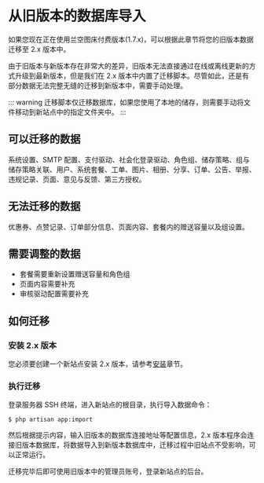 # 从旧版本的数据库导入

如果您现在正在使用兰空图床付费版本(1.7.x)，可以根据此章节将您的旧版本数据迁移至 2.x 版本中。

由于旧版本与新版本存在非常大的差异，旧版本无法直接通过在线或离线更新的方式升级到最新版本，但是我们在 2.x 版本中内置了迁移脚本。尽管如此，还是有部分数据无法完整无缝的迁移到新版本中，需要手动处理。

::: warning
迁移脚本仅迁移数据库，如果您使用了本地的储存，则需要手动将文件移动到新站点中的指定文件夹中。
:::

## 可以迁移的数据

系统设置、SMTP 配置、支付驱动、社会化登录驱动、角色组、储存策略、组与储存策略关联、用户、系统套餐、工单、图片、相册、分享、订单、公告、举报、违规记录、页面、意见与反馈、第三方授权。

## 无法迁移的数据

优惠券、点赞记录、订单部分信息、页面内容、套餐内的赠送容量以及组设置。

## 需要调整的数据

- 套餐需要重新设置赠送容量和角色组
- 页面内容需要补充
- 审核驱动配置需要补充

## 如何迁移

### 安装 2.x 版本

您必须要创建一个新站点安装 2.x 版本，请参考[安装](./install)章节。

### 执行迁移

登录服务器 SSH 终端，进入新站点的根目录，执行导入数据命令：

```shell
$ php artisan app:import
```

然后根据提示内容，输入旧版本的数据库连接地址等配置信息，2.x 版本程序会连接旧版本数据库，将数据导入到新版本数据库中，迁移过程中旧站点不受影响，可以正常运行。

迁移完毕后即可使用旧版本中的管理员账号，登录新站点的后台。